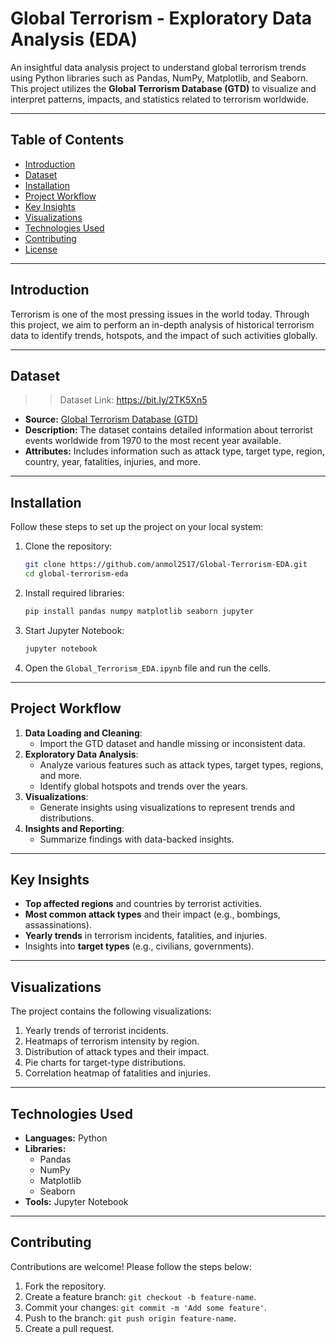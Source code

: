 # **Global Terrorism - Exploratory Data Analysis (EDA)**

An insightful data analysis project to understand global terrorism trends using Python libraries such as Pandas, NumPy, Matplotlib, and Seaborn. This project utilizes the **Global Terrorism Database (GTD)** to visualize and interpret patterns, impacts, and statistics related to terrorism worldwide.

---

## **Table of Contents**
- [Introduction](#introduction)
- [Dataset](#dataset)
- [Installation](#installation)
- [Project Workflow](#project-workflow)
- [Key Insights](#key-insights)
- [Visualizations](#visualizations)
- [Technologies Used](#technologies-used)
- [Contributing](#contributing)
- [License](#license)

---

## **Introduction**
Terrorism is one of the most pressing issues in the world today. Through this project, we aim to perform an in-depth analysis of historical terrorism data to identify trends, hotspots, and the impact of such activities globally. 

---

## **Dataset**
>> Dataset Link: https://bit.ly/2TK5Xn5

- **Source:** [Global Terrorism Database (GTD)](https://www.start.umd.edu/gtd/)
- **Description:** The dataset contains detailed information about terrorist events worldwide from 1970 to the most recent year available.
- **Attributes:** Includes information such as attack type, target type, region, country, year, fatalities, injuries, and more.

---

## **Installation**
Follow these steps to set up the project on your local system:

1. Clone the repository:
   ```bash
   git clone https://github.com/anmol2517/Global-Terrorism-EDA.git
   cd global-terrorism-eda
   ```

2. Install required libraries:
   ```bash
   pip install pandas numpy matplotlib seaborn jupyter
   ```

3. Start Jupyter Notebook:
   ```bash
   jupyter notebook
   ```

4. Open the `Global_Terrorism_EDA.ipynb` file and run the cells.

---

## **Project Workflow**
1. **Data Loading and Cleaning**:
   - Import the GTD dataset and handle missing or inconsistent data.
2. **Exploratory Data Analysis**:
   - Analyze various features such as attack types, target types, regions, and more.
   - Identify global hotspots and trends over the years.
3. **Visualizations**:
   - Generate insights using visualizations to represent trends and distributions.
4. **Insights and Reporting**:
   - Summarize findings with data-backed insights.

---

## **Key Insights**
- **Top affected regions** and countries by terrorist activities.
- **Most common attack types** and their impact (e.g., bombings, assassinations).
- **Yearly trends** in terrorism incidents, fatalities, and injuries.
- Insights into **target types** (e.g., civilians, governments).
  
---

## **Visualizations**
The project contains the following visualizations:
1. Yearly trends of terrorist incidents.
2. Heatmaps of terrorism intensity by region.
3. Distribution of attack types and their impact.
4. Pie charts for target-type distributions.
5. Correlation heatmap of fatalities and injuries.

---

## **Technologies Used**
- **Languages:** Python
- **Libraries:**
  - Pandas
  - NumPy
  - Matplotlib
  - Seaborn
- **Tools:** Jupyter Notebook

---

## **Contributing**
Contributions are welcome! Please follow the steps below:
1. Fork the repository.
2. Create a feature branch: `git checkout -b feature-name`.
3. Commit your changes: `git commit -m 'Add some feature'`.
4. Push to the branch: `git push origin feature-name`.
5. Create a pull request.
